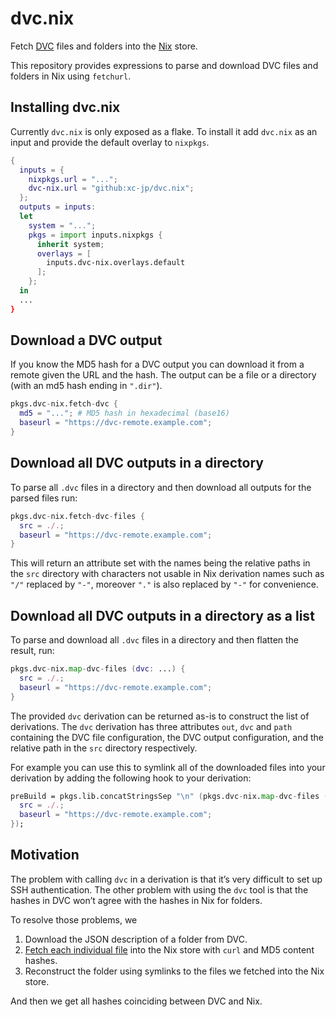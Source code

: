 # dvc.nix

Fetch [DVC](https://dvc.org/) files and folders into the
[Nix](https://nixos.org/) store.

This repository provides expressions to parse and download DVC files
and folders in Nix using `fetchurl`.

## Installing dvc.nix


Currently `dvc.nix` is only exposed as a flake. To install it add `dvc.nix` as an input and provide the default overlay to `nixpkgs`.

```nix
{
  inputs = {
    nixpkgs.url = "...";
    dvc-nix.url = "github:xc-jp/dvc.nix";
  };
  outputs = inputs:
  let
    system = "...";
    pkgs = import inputs.nixpkgs {
      inherit system;
      overlays = [
        inputs.dvc-nix.overlays.default
      ];
    };
  in
  ...
}
```

## Download a DVC output

If you know the MD5 hash for a DVC output you can download it from a
remote given the URL and the hash. The output can be a file or a directory
(with an md5 hash ending in `".dir"`).

```nix
pkgs.dvc-nix.fetch-dvc {
  md5 = "..."; # MD5 hash in hexadecimal (base16)
  baseurl = "https://dvc-remote.example.com";
}
```

## Download all DVC outputs in a directory

To parse all `.dvc` files in a directory and then download
all outputs for the parsed files run:

```nix
pkgs.dvc-nix.fetch-dvc-files {
  src = ./.;
  baseurl = "https://dvc-remote.example.com";
}
```

This will return an attribute set with the names being the relative paths in the `src` directory
with characters not usable in Nix derivation names such as `"/"` replaced by `"-"`, moreover `"."` is also
replaced by `"-"` for convenience.

## Download all DVC outputs in a directory as a list

To parse and download all `.dvc` files in a directory and then flatten the result, run:

```nix
pkgs.dvc-nix.map-dvc-files (dvc: ...) {
  src = ./.;
  baseurl = "https://dvc-remote.example.com";
}
```

The provided `dvc` derivation can be returned as-is to construct the list of
derivations. The `dvc` derivation has three attributes `out`, `dvc` and `path`
containing the DVC file configuration, the DVC output configuration, and the relative path
in the `src` directory respectively.

For example you can use this to symlink all of the downloaded files into your derivation by
adding the following hook to your derivation:

```nix
preBuild = pkgs.lib.concatStringsSep "\n" (pkgs.dvc-nix.map-dvc-files (dvc: ''ln -s ${dvc} ${dvc.path}'') {
  src = ./.;
  baseurl = "https://dvc-remote.example.com";
});
```

## Motivation

The problem with calling `dvc` in a derivation is that it’s very difficult to set up SSH authentication. The other problem with using the `dvc` tool is that the hashes in DVC won’t agree with the hashes in Nix for folders. 

To resolve those problems, we

1. Download the JSON description of a folder from DVC.
2. [Fetch each individual file](/fetch-md5-file.nix) into the Nix store with `curl` and MD5 content hashes.
3. Reconstruct the folder using symlinks to the files we fetched into the Nix store.
  
And then we get all hashes coinciding between DVC and Nix.
